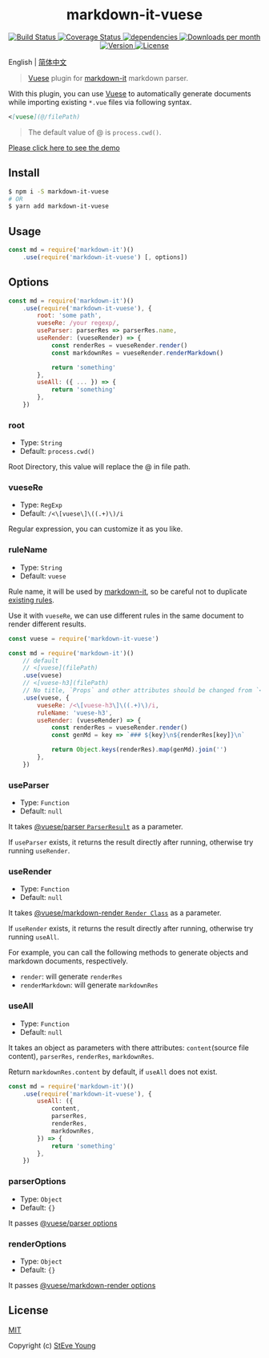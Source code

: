 <h1 align="center">markdown-it-vuese</h1>

<p align="center">
    <a href="https://circleci.com/gh/BuptStEve/markdown-it-vuese/tree/master" target="_blank">
        <img src="https://img.shields.io/circleci/project/github/BuptStEve/markdown-it-vuese/master.svg" alt="Build Status">
    </a>
    <a href="https://codecov.io/github/BuptStEve/markdown-it-vuese?branch=master" target="_blank">
        <img src="https://img.shields.io/codecov/c/github/BuptStEve/markdown-it-vuese/master.svg" alt="Coverage Status">
    </a>
    <a href="https://david-dm.org/buptsteve/markdown-it-vuese" target="_blank">
        <img src="https://david-dm.org/buptsteve/markdown-it-vuese.svg" alt="dependencies">
    </a>
    <a href="https://www.npmjs.com/package/markdown-it-vuese" target="_blank">
        <img src="https://badgen.net/npm/dm/markdown-it-vuese" alt="Downloads per month">
        <img src="https://img.shields.io/npm/v/markdown-it-vuese.svg" alt="Version">
        <img src="https://img.shields.io/npm/l/markdown-it-vuese.svg" alt="License">
    </a>
</p>

English | <a href="https://buptsteve.github.io/markdown-it-vuese/zh/">简体中文</a>

> [Vuese][1] plugin for [markdown-it][2] markdown parser.

With this plugin, you can use [Vuese][1] to automatically generate documents while importing existing `*.vue` files via following syntax.

```md
<[vuese](@/filePath)
```

> The default value of @ is `process.cwd()`.

<a href="https://buptsteve.github.io/markdown-it-vuese/example/demo.html">Please click here to see the demo</a>

## Install

```bash
$ npm i -S markdown-it-vuese
# OR
$ yarn add markdown-it-vuese
```

## Usage

```js
const md = require('markdown-it')()
    .use(require('markdown-it-vuese') [, options])
```

## Options

```js
const md = require('markdown-it')()
    .use(require('markdown-it-vuese'), {
        root: 'some path',
        vueseRe: /your regexp/,
        useParser: parserRes => parserRes.name,
        useRender: (vueseRender) => {
            const renderRes = vueseRender.render()
            const markdownRes = vueseRender.renderMarkdown()

            return 'something'
        },
        useAll: ({ ... }) => {
            return 'something'
        },
    })
```

### root
* Type: `String`
* Default: `process.cwd()`

Root Directory, this value will replace the @ in file path.

### vueseRe
* Type: `RegExp`
* Default: `/<\[vuese\]\((.+)\)/i`

Regular expression, you can customize it as you like.

### ruleName
* Type: `String`
* Default: `vuese`

Rule name, it will be used by [markdown-it][2], so be careful not to duplicate [existing rules][9].

Use it with `vueseRe`, we can use different rules in the same document to render different results.

```js
const vuese = require('markdown-it-vuese')

const md = require('markdown-it')()
    // default
    // <[vuese](filePath)
    .use(vuese)
    // <[vuese-h3](filePath)
    // No title, `Props` and other attributes should be changed from `<h2>` to `<h3>`
    .use(vuese, {
        vueseRe: /<\[vuese-h3\]\((.+)\)/i,
        ruleName: 'vuese-h3',
        useRender: (vueseRender) => {
            const renderRes = vueseRender.render()
            const genMd = key => `### ${key}\n${renderRes[key]}\n`

            return Object.keys(renderRes).map(genMd).join('')
        },
    })
```

### useParser
* Type: `Function`
* Default: `null`

It takes [@vuese/parser `ParserResult`][7] as a parameter.

If `useParser` exists, it returns the result directly after running, otherwise try running `useRender`.

### useRender
* Type: `Function`
* Default: `null`

It takes [@vuese/markdown-render `Render Class`][8] as a parameter.

If `useRender` exists, it returns the result directly after running, otherwise try running `useAll`.

For example, you can call the following methods to generate objects and markdown documents, respectively.

* `render`: will generate `renderRes`
* `renderMarkdown`: will generate `markdownRes`

### useAll
* Type: `Function`
* Default: `null`

It takes an object as parameters with there attributes: `content`(source file content), `parserRes`, `renderRes`, `markdownRes`.

Return `markdownRes.content` by default, if `useAll` does not exist.

```js
const md = require('markdown-it')()
    .use(require('markdown-it-vuese'), {
        useAll: ({
            content,
            parserRes,
            renderRes,
            markdownRes,
        }) => {
            return 'something'
        },
    })
```

### parserOptions
* Type: `Object`
* Default: `{}`

It passes [@vuese/parser options][5]

### renderOptions
* Type: `Object`
* Default: `{}`

It passes [@vuese/markdown-render options][6]

## License

[MIT](http://opensource.org/licenses/MIT)

Copyright (c) [StEve Young](https://github.com/BuptStEve)

[1]: https://github.com/vuese/vuese
[2]: https://github.com/markdown-it/markdown-it
[3]: https://vuese.org/parser/
[4]: https://vuese.org/markdown-render/
[5]: https://vuese.org/parser/#parseroptions
[6]: https://vuese.org/markdown-render/#renderoptions
[7]: https://vuese.org/parser/#parserresult
[8]: https://vuese.org/markdown-render/#render-class
[9]: https://markdown-it.github.io/markdown-it/#Renderer.prototype.rules
